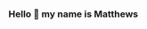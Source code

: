 ### Hello 👋 my name is Matthews

<!--
**MatthewTess/MatthewTess** is a ✨ _special_ ✨ repository because its `README.md` (this file) appears on your GitHub profile.

Here are some ideas to get you started:

- 🔭 I’m currently working on ...
- 🌱 I’m currently learning PHP and SQL
- 👯 I’m looking to collaborate on ...
- 🤔 I’m looking for help with Rust
- 💬 Ask me about ...
- 📫 How to reach me: ...
- 😄 Pronouns: ...
- ⚡ Fun fact: ...
-->
